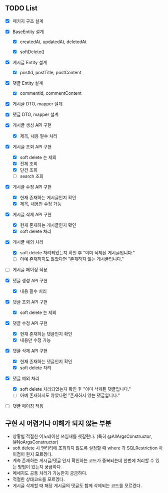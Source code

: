 ## TODO List
- [X] 패키지 구조 설계


- [X] BaseEntity 설계
  - [X] createdAt, updatedAt, deletedAt
  - [X] softDelete()


- [X] 게시글 Entity 설계
  - [X] postId, postTitle, postContent
- [X] 댓글 Entity 설계
  - [X] commentId, commentContent


- [X] 게시글 DTO, mapper 설계
- [X] 댓글 DTO, mapper 설계


- [X] 게시글 생성 API 구현
  - [X] 제목, 내용 필수 처리

- [X] 게시글 조회 API 구현
  - [X] soft delete 는 제외
  - [X] 전체 조회
  - [X] 단건 조회
  - [ ] search 조회

- [X] 게시글 수정 API 구현
  - [X] 현재 존재하는 게시글인지 확인
  - [X] 제목, 내용만 수정 가능

- [X] 게시글 삭제 API 구현
  - [X] 현재 존재하는 게시글인지 확인
  - [X] soft delete 처리

- [X] 게시글 예외 처리
  - [X] soft delete 처리되었는지 확인 후 "이미 삭제된 게시글입니다."
  - [ ] 아예 존재하지도 않았다면 "존재하지 않는 게시글입니다."

- [ ] 게시글 페이징 적용


- [X] 댓글 생성 API 구현
    - [X] 내용 필수 처리

- [X] 댓글 조회 API 구현
    - [X] soft delete 는 제외

- [X] 댓글 수정 API 구현
    - [X] 현재 존재하는 댓글인지 확인
    - [X] 내용만 수정 가능

- [X] 댓글 삭제 API 구현
    - [X] 현재 존재하는 댓글인지 확인
    - [X] soft delete 처리

- [X] 댓글 예외 처리
    - [X] soft delete 처리되었는지 확인 후 "이미 삭제된 댓글입니다."
    - [ ] 아예 존재하지도 않았다면 "존재하지 않는 댓글입니다."

- [ ] 댓글 페이징 적용

## 구현 시 어렵거나 이해가 되지 않는 부분
- 상황별 적절한 어노테이션 쓰임새를 헷갈린다. (특히 @AllArgsConstructor, @NoArgsConstructor)
- soft delete 시 엔티티에 조회되지 않도록 설정할 때 where 과 SQLRestriction 차이점이 뭔지 모르겠다.
- 계속 존재하는 게시글/댓글 인지 확인하는 코드가 중복되는데 한번에 처리할 수 있는 방법이 있는지 궁금하다.
- 메세지도 공통 처리가 가능한지 궁금하다.
- 적절한 상태코드를 모르겠다.
- 게시글 삭제할 때 해당 게시글의 댓글도 함께 삭제되는 코드를 모르겠다.